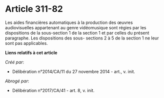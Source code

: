 # Article 311-82

Les aides financières automatiques à la production des œuvres audiovisuelles appartenant au genre vidéomusique sont régies
par les dispositions de la sous-section 1 de la section 1 et par celles du présent paragraphe. Les dispositions des sous-
sections 2 à 5 de la section 1 ne leur sont pas applicables.

**Liens relatifs à cet article**

_Créé par_:

  - Délibération n°2014/CA/11 du 27 novembre 2014 - art., v. init.

_Abrogé par_:

  - Délibération n°2017/CA/41 - art. 8, v. init.
